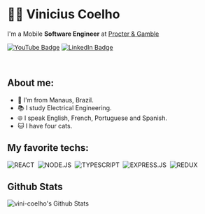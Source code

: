 # 🐱‍👤 Vinicius Coelho

I'm a Mobile **Software Engineer** at [Procter & Gamble](https://github.com/procter-gamble)

[![YouTube Badge](https://img.shields.io/badge/Instagram-E4405F?style=for-the-badge&logo=instagram&logoColor=white)](https://instagram.com/vinicius.coelhoo)
[![LinkedIn Badge](https://img.shields.io/badge/LinkedIn-0077B5?style=for-the-badge&logo=linkedin&logoColor=white)](https://linkedin.com/in/viniciustcoelho)

<br>

## About me:

<ul>
    <li> 📍 I'm from Manaus, Brazil.</li>
    <li> 📚 I study Electrical Engineering.</li>
    <li> 🌐 I speak English, French, Portuguese and Spanish.</li>
    <li> 🐱 I have four cats.</li>
</ul>

## My favorite techs:

![REACT](https://img.shields.io/badge/react%20-%2320232a.svg?&style=for-the-badge&logo=react&logoColor=%2361DAFB)&nbsp;
![NODE.JS](https://img.shields.io/badge/Node.js-43853D?style=for-the-badge&logo=node.js&logoColor=white)&nbsp;
![TYPESCRIPT](https://img.shields.io/badge/TypeScript-007ACC?style=for-the-badge&logo=typescript&logoColor=white)&nbsp;
![EXPRESS.JS](https://img.shields.io/badge/express.js%20-%23404d59.svg?&style=for-the-badge)&nbsp;
![REDUX](https://img.shields.io/badge/redux%20-%23593d88.svg?&style=for-the-badge&logo=redux&logoColor=white)&nbsp;
## Github Stats

<img align="center" src="https://github-readme-stats.vercel.app/api?username=vini-coelho&include_all_commits=true&count_private=true&show_icons=true&line_height=20&title_color=bf94ff&icon_color=bf94ff&text_color=FFFFFF&bg_color=0,222222,111111" alt="vini-coelho's Github Stats">

